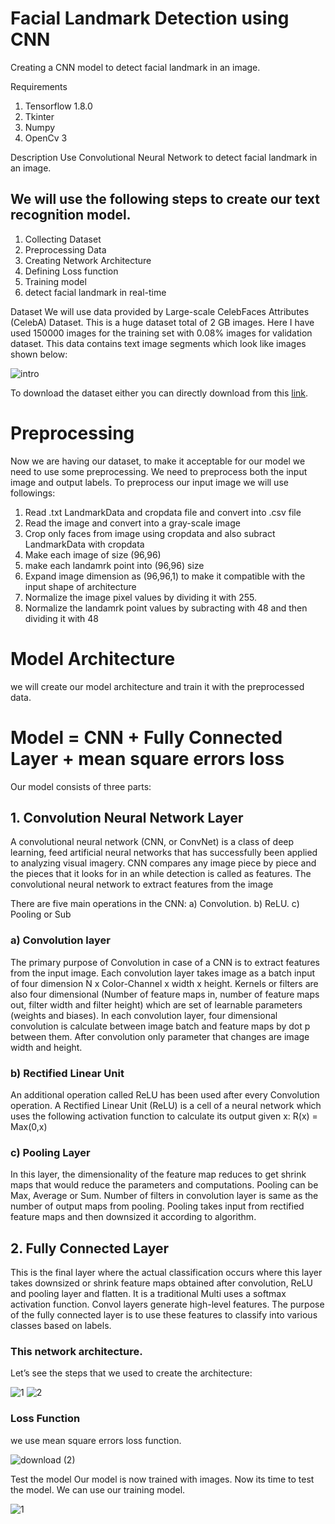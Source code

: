 # Facial Landmark Detection using CNN

Creating a CNN model to detect facial landmark in an image.

Requirements

1. Tensorflow 1.8.0
2. Tkinter
3. Numpy
4. OpenCv 3

Description
Use Convolutional Neural Network to detect facial landmark in an image.

## We will use the following steps to create our text recognition model.

1. Collecting Dataset
2. Preprocessing Data
3. Creating Network Architecture
4. Defining Loss function
5. Training model
6. detect facial landmark in real-time

Dataset
We will use data provided by Large-scale CelebFaces Attributes (CelebA) Dataset. This is a huge dataset total of 2 GB images. Here I have used 150000 images for the training set with 0.08% images for validation dataset. This data contains text image segments which look like images shown below:

![intro](https://user-images.githubusercontent.com/58425689/91628517-2de2b600-e9e0-11ea-99f8-7e02775f3fda.png)

To download the dataset either you can directly download from this [link](http://mmlab.ie.cuhk.edu.hk/projects/CelebA.html).

# Preprocessing
Now we are having our dataset, to make it acceptable for our model we need to use some preprocessing. We need to preprocess both the input image and output labels. To preprocess our input image we will use followings:

1. Read .txt LandmarkData and cropdata file and convert into .csv file 
2. Read the image and convert into a gray-scale image
3. Crop only faces from image using cropdata and also subract LandmarkData with cropdata
4. Make each image of size (96,96)
5. make each landamrk point into (96,96) size
6. Expand image dimension as (96,96,1) to make it compatible with the input shape of architecture
7. Normalize the image pixel values by dividing it with 255.
8. Normalize the landamrk point values by subracting with 48 and then dividing it with 48

# Model Architecture
we will create our model architecture and train it with the preprocessed data.

# Model = CNN + Fully Connected Layer + mean square errors loss

Our model consists of three parts:

## 1. Convolution Neural Network Layer
A convolutional neural network (CNN, or ConvNet) is a class of deep learning, feed artificial neural networks that has successfully been applied to analyzing visual imagery. CNN compares any image piece by piece and the pieces that it looks for in an while detection is called as features. The convolutional neural network to extract features from the image

There are five main operations in the CNN:
    a) Convolution.
    b) ReLU.
    c) Pooling or Sub

### a) Convolution layer

The primary purpose of Convolution in case of a CNN is to extract features from the input image. Each convolution layer takes image as a batch input of four dimension N x Color-Channel x width x height. Kernels or filters are also four dimensional (Number of feature maps in, number of feature maps out, filter width and filter height) which are set of learnable parameters (weights and biases). In each convolution layer, four dimensional convolution is calculate between image batch and feature maps by dot p between them. After convolution only parameter that changes are image width and height.

### b) Rectified Linear Unit

An additional operation called ReLU has been used after
every Convolution operation. A Rectified Linear Unit (ReLU)
is a cell of a neural network which uses the following
activation function to calculate its output given x:
R(x) = Max(0,x) 

### c) Pooling Layer
In this layer, the dimensionality of the feature map
reduces to get shrink maps that would reduce the parameters
and computations. Pooling can be Max, Average or Sum.
Number of filters in convolution layer is same as the number
of output maps from pooling. Pooling takes input from
rectified feature maps and then downsized it according to
algorithm. 

## 2. Fully Connected Layer
This is the final layer where the actual classification
occurs where this layer takes downsized or shrink feature
maps obtained after convolution, ReLU and pooling layer
and flatten. It is a traditional Multi
uses a softmax activation function. Convol
layers generate high-level features. The purpose of the fully
connected layer is to use these features to classify into
various classes based on labels.

### This network architecture.
Let’s see the steps that we used to create the architecture:

![1](https://user-images.githubusercontent.com/58425689/91628799-296bcc80-e9e3-11ea-9e5b-ba80f6ad9ab4.png)
![2](https://user-images.githubusercontent.com/58425689/91628801-2a9cf980-e9e3-11ea-8b52-34b878407ec9.png)

### Loss Function
we use mean square errors loss function.

![download (2)](https://user-images.githubusercontent.com/58425689/91628871-a1d28d80-e9e3-11ea-8bfc-027a6e0cd0dc.png)

Test the model
Our model is now trained with images. Now its time to test the model. We can use our training model. 


![1](https://user-images.githubusercontent.com/58425689/91628913-173e5e00-e9e4-11ea-900b-f0ab5603df71.gif)
